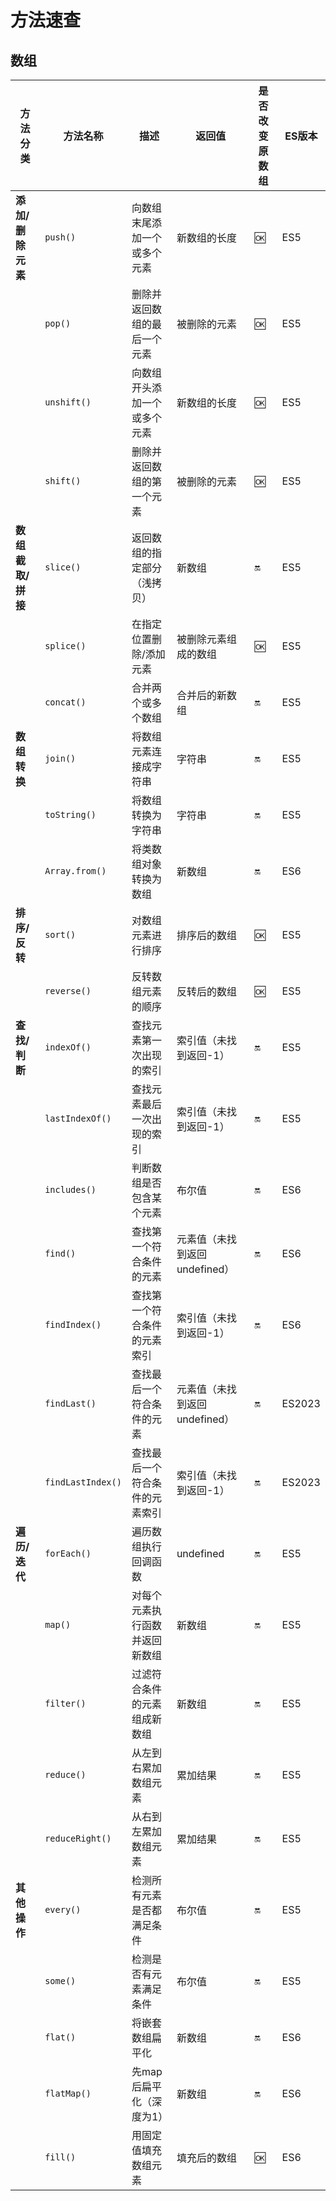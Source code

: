 # 方法速查

## 数组

| 方法分类          | 方法名称          | 描述                           | 返回值                        | 是否改变原数组 | ES版本 |
| ----------------- | ----------------- | ------------------------------ | ----------------------------- | -------------- | ------ |
| **添加/删除元素** | `push()`          | 向数组末尾添加一个或多个元素   | 新数组的长度                  | :ok:           | ES5    |
|                   | `pop()`           | 删除并返回数组的最后一个元素   | 被删除的元素                  | :ok:           | ES5    |
|                   | `unshift()`       | 向数组开头添加一个或多个元素   | 新数组的长度                  | :ok:           | ES5    |
|                   | `shift()`         | 删除并返回数组的第一个元素     | 被删除的元素                  | :ok:           | ES5    |
| **数组截取/拼接** | `slice()`         | 返回数组的指定部分（浅拷贝）   | 新数组                        | :on:           | ES5    |
|                   | `splice()`        | 在指定位置删除/添加元素        | 被删除元素组成的数组          | :ok:           | ES5    |
|                   | `concat()`        | 合并两个或多个数组             | 合并后的新数组                | :on:           | ES5    |
| **数组转换**      | `join()`          | 将数组元素连接成字符串         | 字符串                        | :on:           | ES5    |
|                   | `toString()`      | 将数组转换为字符串             | 字符串                        | :on:           | ES5    |
|                   | `Array.from()`    | 将类数组对象转换为数组         | 新数组                        | :on:           | ES6    |
| **排序/反转**     | `sort()`          | 对数组元素进行排序             | 排序后的数组                  | :ok:           | ES5    |
|                   | `reverse()`       | 反转数组元素的顺序             | 反转后的数组                  | :ok:           | ES5    |
| **查找/判断**     | `indexOf()`       | 查找元素第一次出现的索引       | 索引值（未找到返回-1）        | :on:           | ES5    |
|                   | `lastIndexOf()`   | 查找元素最后一次出现的索引     | 索引值（未找到返回-1）        | :on:           | ES5    |
|                   | `includes()`      | 判断数组是否包含某个元素       | 布尔值                        | :on:           | ES6    |
|                   | `find()`          | 查找第一个符合条件的元素       | 元素值（未找到返回undefined） | :on:           | ES6    |
|                   | `findIndex()`     | 查找第一个符合条件的元素索引   | 索引值（未找到返回-1）        | :on:           | ES6    |
|                   | `findLast()`      | 查找最后一个符合条件的元素     | 元素值（未找到返回undefined） | :on:           | ES2023 |
|                   | `findLastIndex()` | 查找最后一个符合条件的元素索引 | 索引值（未找到返回-1）        | :on:           | ES2023 |
| **遍历/迭代**     | `forEach()`       | 遍历数组执行回调函数           | undefined                     | :on:           | ES5    |
|                   | `map()`           | 对每个元素执行函数并返回新数组 | 新数组                        | :on:           | ES5    |
|                   | `filter()`        | 过滤符合条件的元素组成新数组   | 新数组                        | :on:           | ES5    |
|                   | `reduce()`        | 从左到右累加数组元素           | 累加结果                      | :on:           | ES5    |
|                   | `reduceRight()`   | 从右到左累加数组元素           | 累加结果                      | :on:           | ES5    |
| **其他操作**      | `every()`         | 检测所有元素是否都满足条件     | 布尔值                        | :on:           | ES5    |
|                   | `some()`          | 检测是否有元素满足条件         | 布尔值                        | :on:           | ES5    |
|                   | `flat()`          | 将嵌套数组扁平化               | 新数组                        | :on:           | ES6    |
|                   | `flatMap()`       | 先map后扁平化（深度为1）       | 新数组                        | :on:           | ES6    |
|                   | `fill()`          | 用固定值填充数组元素           | 填充后的数组                  | :ok:           | ES6    |